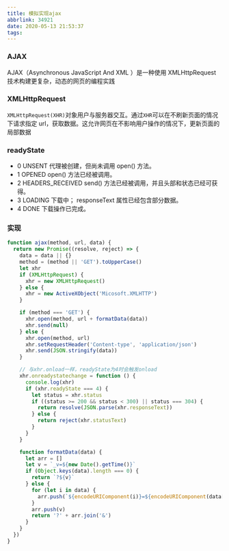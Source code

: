```yaml
---
title: 模拟实现ajax
abbrlink: 34921
date: 2020-05-13 21:53:37
tags:
---
```


### AJAX

AJAX（Asynchronous JavaScript And XML ）是一种使用 XMLHttpRequest 技术构建更复杂，动态的网页的编程实践

### XMLHttpRequest

`XMLHttpRequest(XHR)`对象用户与服务器交互。通过`XHR`可以在不刷新页面的情况下请求指定 url，获取数据。这允许网页在不影响用户操作的情况下，更新页面的局部数据

### readyState

- 0 UNSENT 代理被创建，但尚未调用 open() 方法。
- 1 OPENED open() 方法已经被调用。
- 2 HEADERS_RECEIVED send() 方法已经被调用，并且头部和状态已经可获得。
- 3 LOADING 下载中； responseText 属性已经包含部分数据。
- 4 DONE 下载操作已完成。

### 实现

```js
function ajax(method, url, data) {
  return new Promise((resolve, reject) => {
    data = data || {}
    method = (method || 'GET').toUpperCase()
    let xhr
    if (XMLHttpRequest) {
      xhr = new XMLHttpRequest()
    } else {
      xhr = new ActiveXObject('Micosoft.XMLHTTP')
    }

    if (method === 'GET') {
      xhr.open(method, url + formatData(data))
      xhr.send(null)
    } else {
      xhr.open(method, url)
      xhr.setRequestHeader('Content-type', 'application/json')
      xhr.send(JSON.stringify(data))
    }

    // 与xhr.onload一样，readyState为4时会触发onload
    xhr.onreadystatechange = function () {
      console.log(xhr)
      if (xhr.readyState === 4) {
        let status = xhr.status
        if ((status >= 200 && status < 300) || status === 304) {
          return resolve(JSON.parse(xhr.responseText))
        } else {
          return reject(xhr.statusText)
        }
      }
    }

    function formatData(data) {
      let arr = []
      let v = `_v=${new Date().getTime()}`
      if (Object.keys(data).length === 0) {
        return `?${v}`
      } else {
        for (let i in data) {
          arr.push(`${encodeURIComponent(i)}=${encodeURIComponent(data[i])}`)
        }
        arr.push(v)
        return '?' + arr.join('&')
      }
    }
  })
}
```
